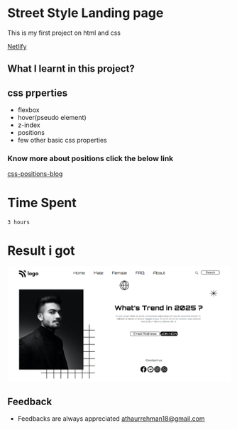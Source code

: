 # Street Style Landing page
 This is my first project on html and css

 [Netlify](https://street-style-web-page.netlify.app/)

 ## What I learnt in this project?
 ## css prperties
 - flexbox
 - hover(pseudo element)
 - z-index
 - positions
 - few other basic css properties

 ### Know more about positions click the below link
 [css-positions-blog](https://athaur.hashnode.dev/positions-in-css)

 # Time Spent
    3 hours

# Result i got

![result](/assets/result.png)

## Feedback
- Feedbacks are always appreciated [athaurrehman18@gmail.com](athaurrehman18@gmail.com)
